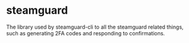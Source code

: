 # steamguard

The library used by steamguard-cli to all the steamguard related things, such as generating 2FA codes and responding to confirmations.
